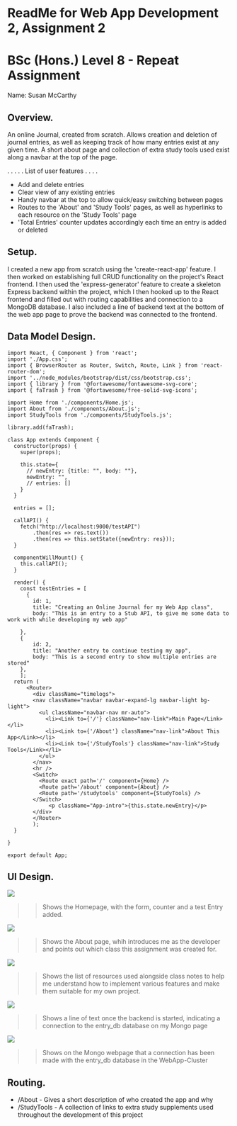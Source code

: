 # ReadMe for Web App Development 2, Assignment 2

# BSc (Hons.) Level 8 - Repeat Assignment

Name: Susan McCarthy

## Overview.

An online Journal, created from scratch. Allows creation and deletion of journal entries, as well as keeping track of how many entries exist at any given time. A short about page and collection of extra study tools used exist along a navbar at the top of the page.

. . . . . List of user features  . . . .

- Add and delete entries
- Clear view of any existing entries
- Handy navbar at the top to allow quick/easy switching between pages
- Routes to the 'About' and 'Study Tools' pages, as well as hyperlinks to each resource on the 'Study Tools' page
- 'Total Entries' counter updates accordingly each time an entry is added or deleted

## Setup.

I created a new app from scratch using the 'create-react-app' feature. I then worked on establishing full CRUD functionality on the project's React frontend. I then used the 'express-generator' feature to create a skeleton Express backend within the project, which I then hooked up to the React frontend and filled out with routing capabilities and connection to a MongoDB database. I also included a line of backend text at the bottom of the web app page to prove the backend was connected to the frontend.

## Data Model Design.

~~~
import React, { Component } from 'react';
import './App.css';
import { BrowserRouter as Router, Switch, Route, Link } from 'react-router-dom';
import '../node_modules/bootstrap/dist/css/bootstrap.css';
import { library } from '@fortawesome/fontawesome-svg-core';
import { faTrash } from '@fortawesome/free-solid-svg-icons';

import Home from './components/Home.js';
import About from './components/About.js';
import StudyTools from './components/StudyTools.js';

library.add(faTrash);

class App extends Component {
  constructor(props) {
    super(props);

    this.state={
      // newEntry: {title: "", body: ""},
      newEntry: "",
      // entries: []
    }
  }

  entries = [];

  callAPI() {
    fetch("http://localhost:9000/testAPI")
        .then(res => res.text())
        .then(res => this.setState({newEntry: res}));
  }

  componentWillMount() {
    this.callAPI();
  }

  render() {
    const testEntries = [
      {
        id: 1,
        title: "Creating an Online Journal for my Web App class",
        body: "This is an entry to a Stub API, to give me some data to work with while developing my web app"

    },
    {
        id: 2,
        title: "Another entry to continue testing my app",
        body: "This is a second entry to show multiple entries are stored"
    },
    ];
  return (
      <Router>
        <div className="timelogs">
        <nav className="navbar navbar-expand-lg navbar-light bg-light">
          <ul className="navbar-nav mr-auto">
            <li><Link to={'/'} className="nav-link">Main Page</Link></li>
            <li><Link to={'/About'} className="nav-link">About This App</Link></li>
            <li><Link to={'/StudyTools'} className="nav-link">Study Tools</Link></li>
          </ul>
        </nav>
        <hr />
        <Switch>
          <Route exact path='/' component={Home} />
          <Route path='/about' component={About} />
          <Route path='/studytools' component={StudyTools} />
        </Switch>
             <p className="App-intro">{this.state.newEntry}</p>
        </div>
        </Router>
    	);
  }

}

export default App;

~~~

## UI Design.

![][homeView]

>> Shows the Homepage, with the form, counter and a test Entry added.

![][aboutPage]

>> Shows the About page, whih introduces me as the developer and points out which class this assignment was created for.

![][studyTools]

>> Shows the list of resources used alongside class notes to help me understand how to implement various features and make them suitable for my own project.

![][mongoCommand]

>> Shows a line of text once the backend is started, indicating a connection to the entry_db database on my Mongo page

![][mongoWeb]

>> Shows on the Mongo webpage that a connection has been made with the entry_db database in the WebApp-Cluster

## Routing.

- /About - Gives a short description of who created the app and why
- /StudyTools - A collection of links to extra study supplements used throughout the development of this project





[homeView]: ./img/homeView.png
[aboutPage]: ./img/aboutPage.png
[studyTools]: ./img/studyTools.png
[mongoCommand]: ./img/mongoCommand.png
[mongoWeb]: ./img/mongoWeb.png
